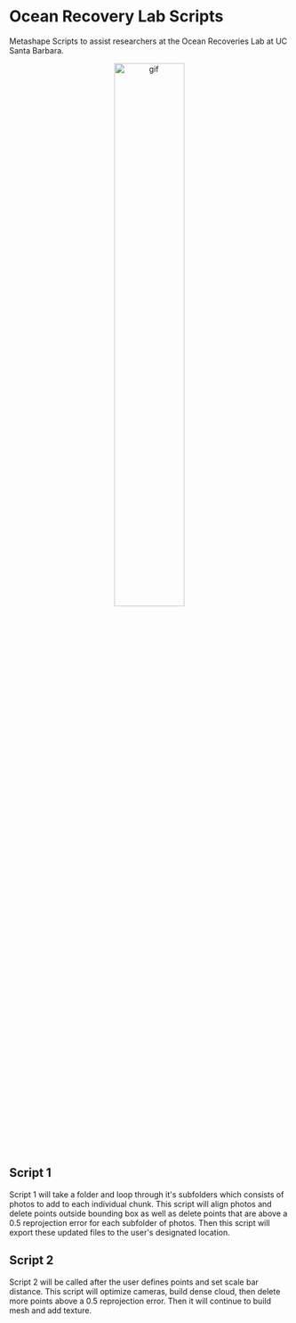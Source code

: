 # Ocean Recovery Lab Scripts
Metashape Scripts to assist researchers at the Ocean Recoveries Lab at UC Santa Barbara.
<p align="center">
<img src="https://media.giphy.com/media/xT9DPxv8oh2UCSZFYs/giphy.gif" width="50%" alt="gif">
</p>

## Script 1
Script 1 will take a folder and loop through it's subfolders which consists of photos to add to each individual chunk. This script will align photos and delete points outside bounding box as well as delete points that are above a 0.5 reprojection error for each subfolder of photos. Then this script will export these updated files to the user's designated location. 

## Script 2
Script 2 will be called after the user defines points and set scale bar distance. This script will optimize cameras, build dense cloud, then delete more points above a 0.5 reprojection error. Then it will continue 
to build mesh and add texture.


